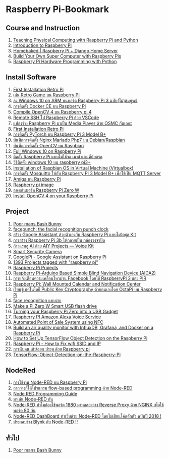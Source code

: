 # Raspberry Pi-Bookmark

<h2>Course and Instruction</h2>
<ol>
    <li> <a href="https://www.futurelearn.com/courses/physical-computing-raspberry-pi-python/1/register?return=71qgnfrg">Teaching Physical Computing with Raspberry Pi and Python</a></li>
    <li> <a href="https://www.udemy.com/course/introduction-to-raspberry-pi/?LSNPUBID=u6G2Di2QAio&ranEAID=u6G2Di2QAio&ranMID=39197&ranSiteID=u6G2Di2QAio-.r3e2bIGhpcTQmTnZF4H4g ">Introduction to Raspberry Pi </a></li>
    <li> <a href="https://www.udemy.com/course/homebaked-raspberry-pi-django/">Homebaked | Raspberry Pi + Django Home Server </a></li>
    <li> <a href="https://www.udemy.com/course/build-your-own-super-computer-with-raspberry-pi/?LSNPUBID=u6G2Di2QAio&ranEAID=u6G2Di2QAio&ranMID=39197&ranSiteID=u6G2Di2QAio-2SuFvpQiVBS7BiLEz8MJVA "> Build Your Own Super Computer with Raspberry Pis </a></li>
    <li> <a href="https://radiostud.io/raspberrypi-hardware-interface-programming-python/ "> Raspberry Pi Hardware Programming with Python</a></li>    
</ol>     

<h2>Install Software</h2>
<ol>      
    <li> <a href="https://github.com/RetroPie/RetroPie-Setup/wiki/First-Installation">First Installation Retro Pi </a></li> 
    <li> <a href="https://raspberrypi-thailand.blogspot.com/2016/06/retro-game-raspberry-pi.html">เล่น Retro Game บน Raspberry PI </a></li>     
    <li> <a href="https://www.youtube.com/watch?v=qWtiLAF95qM ">ลง Windows 10 on ARM บนบอร์ด Raspberry Pi 3 ฉบับ(ไม่)สมบูรณ์ </a></li>   
    <li> <a href="https://medium.com/chiang-mai-maker-club/%E0%B8%81%E0%B8%B2%E0%B8%A3%E0%B8%95%E0%B8%B4%E0%B8%94%E0%B8%95%E0%B8%B1%E0%B9%89%E0%B8%87-docker-ce-%E0%B8%9A%E0%B8%99-raspberry-pi-2137c3c77d20">การติดตั้ง Docker CE บน Raspberry Pi</a></li>    
    <li> <a href="https://medium.com/nectec/compile-opencv-4-%E0%B8%9A%E0%B8%99-raspberry-pi-4-a89018160685">Compile OpenCV 4 บน Raspberry pi 4</a></li> 
    <li> <a href="https://medium.com/@dnjooiopa/remote-ssh-%E0%B9%84%E0%B8%9B-raspberry-pi-%E0%B8%94%E0%B9%89%E0%B8%A7%E0%B8%A2-vscode-486f5fbb584a">Remote SSH ไป Raspberry Pi ด้วย VSCode</a></li> 
    <li> <a href="https://medium.com/sathittham/rpi-%E0%B9%81%E0%B8%9B%E0%B8%A5%E0%B8%87%E0%B8%A3%E0%B9%88%E0%B8%B2%E0%B8%87-raspberry-pi-%E0%B8%A1%E0%B8%B2%E0%B9%80%E0%B8%9B%E0%B9%87%E0%B8%99-media-player-%E0%B8%94%E0%B9%89%E0%B8%A7%E0%B8%A2-osmc-%E0%B8%81%E0%B8%B1%E0%B8%99%E0%B9%80%E0%B8%96%E0%B8%AD%E0%B8%B0-9e14db79e4f">แปลงร่าง Raspberry Pi มาเป็น Media Player ด้วย OSMC กันเถอะ</a></li> 
    <li> <a href="">First Installation Retro Pi </a></li> 
    <li> <a href="https://raspberrypi-thailand.blogspot.com/2019/09/pytorch-raspberry-pi-3-model-b.html?fbclid=IwAR1oIwb3BYBgMPIpzy5NL302CmB_ceDxq_isHZA4Zhs1Dsq9SCU3YEvd8C8">การติดตั้ง PyTorch บน Raspberry Pi 3 Model B+ </a></li> 
    <li> <a href="https://www.youtube.com/watch?v=l5KdKqggDLo">บันทึกการติดตั้ง Nginx Mariadb Php7 บน Debian/Raspbian </a></li> 
    <li> <a href="https://www.youtube.com/watch?v=SKeyaXJYqhc">บันทึกการติดตั้ง OpenCV บน Raspbian </a></li>     
    <li> <a href="https://www.youtube.com/watch?v=5Szv_08XUDU">Full Windows 10 on Raspberry Pi </a></li>  
    <li> <a href="https://warun.in.th/1257-%E0%B8%9A%E0%B8%B1%E0%B8%99%E0%B8%97%E0%B8%B6%E0%B8%81%E0%B8%81%E0%B8%B2%E0%B8%A3%E0%B8%95%E0%B8%B4%E0%B8%94%E0%B8%95%E0%B8%B1%E0%B9%89%E0%B8%87-raspberry-pi?fbclid=IwAR2Z9zl8SZ95KUqqslB9M1LE0dYlg0LJ_KLUZGjEZ8gi_JnN25_2t9DP02U">ติดตั้ง Raspberry Pi แบบไม่ใช้จอ เมาส์ และ คีย์บอร์ด  </a></li>  
    <li> <a href="https://www.youtube.com/watch?v=x-3diiYzdG8">วิธีติดตั้ง windows 10 บน raspberry pi3+ </a></li>  
    <li> <a href="http://pdacontrolen.com/installation-of-raspbian-os-in-virtual-machine-virtualbox/?fbclid=IwAR3F-_HGT-1D5E5A99hxrLXchHziMQsp20t8Uyz9aTS7JnREY8VrVoRIQGo">Installation of Raspbian OS in Virtual Machine (Virtualbox) </a></li>  
    <li> <a href="https://medium.com/@choonewza/%E0%B8%81%E0%B8%B2%E0%B8%A3%E0%B8%95%E0%B8%B4%E0%B8%94%E0%B8%95%E0%B8%B1%E0%B9%89%E0%B8%87-mosquitto-%E0%B9%83%E0%B8%AB%E0%B9%89%E0%B8%81%E0%B8%B1%E0%B8%9A-raspberry-pi-d6c8ea57b441">การติดตั้ง Mosquitto ให้กับ Raspberry Pi 3 Model B+ เพื่อใช้เป็น MQTT Server </a></li>      
    <li> <a href="https://www.facebook.com/groups/rpi.th/permalink/2189075814679576/">Amiga บน Raspberry Pi </a></li>  
    <li> <a href="https://www.facebook.com/groups/rpi.th/permalink/2172891552964669/">Raspberry pi image </a></li>  
    <li> <a href="https://www.ioxhop.com/article/95/%E0%B8%A5%E0%B8%AD%E0%B8%87%E0%B9%80%E0%B8%A5%E0%B9%88%E0%B8%99%E0%B8%9A%E0%B8%AD%E0%B8%A3%E0%B9%8C%E0%B8%94-raspberry-pi-zero-w?fbclid=IwAR2j4L8AvhNpuI1Lyt16M0Wq9_FkUnz8WX8PTI9mnfTBQ2w1GQTk91gbDek">ลองเล่นบอร์ด Raspberry Pi Zero W </a></li> 
    <li> <a href="https://www.pyimagesearch.com/2018/09/26/install-opencv-4-on-your-raspberry-pi/?fbclid=IwAR1KxQYnKFgoZtPSHrGQ87Ste0kNcAPIKYN5D0epYnREG3nSZgoxRePOPyI">Install OpenCV 4 on your Raspberry Pi </a></li>  
</ol>    
    
<h2>Project</h2>
<ol>          
    <li> <a href="https://www.cron.dk/poor-mans-bash-bunny/">Poor mans Bash Bunny </a></li>  
    <li> <a href="https://www.raspberrypi.org/blog/facepunch-facial-recognition/">facepunch: the facial recognition punch clock</a></li>     
    <li> <a href="https://medium.com/sathittham/%E0%B8%AA%E0%B8%A3%E0%B9%89%E0%B8%B2%E0%B8%87-google-assistant-%E0%B8%94%E0%B9%89%E0%B8%A7%E0%B8%A2%E0%B8%95%E0%B8%B1%E0%B8%A7%E0%B9%80%E0%B8%AD%E0%B8%87%E0%B8%81%E0%B8%B1%E0%B8%9A-raspberry-pi-%E0%B9%81%E0%B8%9A%E0%B8%9A%E0%B9%84%E0%B8%A1%E0%B9%88%E0%B8%95%E0%B9%89%E0%B8%AD%E0%B8%87%E0%B8%9E%E0%B8%B6%E0%B9%88%E0%B8%87%E0%B8%8A%E0%B8%B8%E0%B8%94-kit-88d81fd71752">สร้าง Google Assistant ด้วยตัวเองกับ Raspberry Pi แบบไม่ง้อชุด Kit </a></li>  
    <li> <a href="https://peerajakwitoonchart.blogspot.com/2017/11/raspberry-pi-3b-video-streaming-server.html?m=1">การสร้าง Raspberry Pi 3b ให้กลายเป็น กล้องวงจรปิด</a></li>  
    <li> <a href="https://medium.com/sathittham/%E0%B8%81%E0%B9%89%E0%B8%B2%E0%B8%A7%E0%B9%81%E0%B8%A3%E0%B8%81%E0%B8%AA%E0%B8%B9%E0%B9%88-ai-%E0%B8%94%E0%B9%89%E0%B8%A7%E0%B8%A2-aiy-projects-voice-kit-2e03bbac28ba">ก้าวแรกสู่ AI ด้วย AIY Projects — Voice Kit </a></li>  
    <li> <a href="https://www.hackster.io/hackershack/smart-security-camera-90d7bd">Smart Security Camera </a></li>  
    <li> <a href="https://www.hackster.io/Salmanfarisvp/googlepi-google-assistant-on-raspberry-pi-9f3677?ref=explore&ref_id=recent_7days__&offset=4">GooglePi - Google Assistant on Raspberry Pi  </a></li>  
    <li> <a href="https://hackaday.io/projects?tag=raspberry%20pi">1393 Projects tagged with "raspberry pi" </a></li>  
    <li> <a href="https://www.instructables.com/id/Raspberry-Pi-Projects/">Raspberry Pi Projects</a></li>  
    <li> <a href="https://www.instructables.com/id/Raspberry-Pi-Arduino-Based-Simple-Blind-Navigation/?utm_content=buffer12e28&utm_medium=social&utm_source=facebook.com&utm_campaign=buffer">Raspberry Pi-Arduino Based Simple Blind Navigation Device (AIDA2) </a></li>  
    <li> <a href="http://doc.inex.co.th/%e0%b8%81%e0%b8%b2%e0%b8%a3%e0%b9%81%e0%b8%88%e0%b9%89%e0%b8%87%e0%b9%80%e0%b8%95%e0%b8%b7%e0%b8%ad%e0%b8%99%e0%b8%84%e0%b8%a7%e0%b8%b2%e0%b8%a1%e0%b9%80%e0%b8%84%e0%b8%a5%e0%b8%b7%e0%b9%88%e0%b8%ad/">การแจ้งเตือนความเคลื่อนไหวผ่าน Facebook โดยใช้ RaspberryPi 3 และ PIR </a></li>  
    <li> <a href="https://www.instructables.com/id/Raspberry-Pi-Wall-Mounted-Calender-and-Notificatio/">Raspberry Pi: Wall Mounted Calendar and Notification Center </a></li>  
    <li> <a href="https://www.techtalkthai.com/learn-public-key-cryptography-with-octapi-on-raspberry-pi/">เรียนรู้เทคโนโลยี Public Key Cryptography ด้วยตนเองโดย OctaPi บน Raspberry Pi </a></li>  
    <li> <a href="https://github.com/somchaisomph/morning_glory?fbclid=IwAR1egKyfko4lDiyDlZh68oCXYnwWa0bi1uvC9FySpn-CqsCLic7TZhl8esA">face recognition แบบง่าย </a></li>  
    <li> <a href="https://magpi.raspberrypi.org/articles/pi-zero-w-smart-usb-flash-drive">Make a Pi Zero W Smart USB flash drive </a></li>  
    <li> <a href="https://learn.adafruit.com/turning-your-raspberry-pi-zero-into-a-usb-gadget?view=all">Turning your Raspberry Pi Zero into a USB Gadget </a></li>  
    <li> <a href="https://www.youtube.com/watch?v=htVdRZN5JjY&fbclid=IwAR14txZNGr33CyqHaochKPr9PnMp1gYwJvBfyOoLYIXwLkHo85xzFvMK2xQ">Raspberry PI Amazon Alexa Voice Service</a></li>  
    <li> <a href="https://github.com/bennington-hardware-hacking-2019/pos_system?fbclid=IwAR3Hgahpg6bym9rjvcjqTe05mdR6fVUS2J_G7oLLns9heGSLCMPKBfClMvc">Automated Point of Sale System using NFC </a></li>  
    <li> <a href="https://www.balena.io/blog/build-an-environment-and-air-quality-monitor-with-raspberry-pi/?fbclid=IwAR1Mk6cGahGDLBwnCrlMNRxU9S2_89O8jdJuILICAfj5fzZGUmN3_j1MszQ">Build an air quality monitor with InfluxDB, Grafana, and Docker on a Raspberry Pi </a></li>  
    <li> <a href="https://www.youtube.com/watch?v=npZ-8Nj1YwY&fbclid=IwAR1TDGY5NwwZaOI-HAYQLEoPIWlhrNaUHgy2vGDWaabDUdWUuCDcG6LHvWo">How to Set Up TensorFlow Object Detection on the Raspberry Pi </a></li>  
    <li> <a href="https://www.youtube.com/watch?v=Kt68Szn-G-0">Raspberry Pi - How to Fix wifi SSID and IP </a></li>  
    <li> <a href="https://medium.com/@kewinrueangraklikhit/%E0%B8%81%E0%B8%B2%E0%B8%A3%E0%B8%99%E0%B8%B1%E0%B8%9A%E0%B8%84%E0%B8%99-%E0%B9%80%E0%B8%82%E0%B9%89%E0%B8%B2-%E0%B8%AD%E0%B8%AD%E0%B8%81-%E0%B8%9B%E0%B8%A3%E0%B8%B0%E0%B8%95%E0%B8%B9-%E0%B8%94%E0%B9%89%E0%B8%A7%E0%B8%A2-raspberry-pi-7903c9478c50">การนับคน เข้า/ออก ประตู ด้วย Raspberry pi </a></li>  
    <li> <a href="https://github.com/EdjeElectronics/TensorFlow-Object-Detection-on-the-Raspberry-Pi?fbclid=IwAR16ISxz3OH0FBF5UZWXyUJU3Q3AQgigFcy0as5JUB4J1tX5IJu_IG3gXwg">TensorFlow-Object-Detection-on-the-Raspberry-Pi </a></li>      
   
</ol>      

<h2>NodeRed</h2>
<ol>          
    <li> <a href="http://www.eduthaieasyelec.com/16623242/%E0%B8%81%E0%B8%B2%E0%B8%A3%E0%B9%83%E0%B8%8A%E0%B9%89%E0%B8%87%E0%B8%B2%E0%B8%99-node-red-%E0%B8%9A%E0%B8%99-raspberry-pi?fbclid=IwAR3WDNUxzYe2M38Eb1lOfXk5VRZ1GD3b57JZUuitv5SqGSI9pCF5fUAZ-KU">การใช้งาน Node-RED บน Raspberry Pi </a></li>  
    <li> <a href="https://medium.com/@benz20003/%E0%B8%A5%E0%B8%B2%E0%B8%81%E0%B8%A7%E0%B8%B2%E0%B8%87%E0%B8%81%E0%B9%87%E0%B9%84%E0%B8%94%E0%B9%89%E0%B9%82%E0%B8%9B%E0%B8%A3%E0%B9%81%E0%B8%81%E0%B8%A3%E0%B8%A1-flow-based-programming-%E0%B8%94%E0%B9%89%E0%B8%A7%E0%B8%A2-node-red-47d96f23d614">ลากวางก็ได้โปรแกรม flow-based programming ด้วย Node-RED </a></li>  
    <li> <a href="http://noderedguide.com/">Node RED Programming Guide </a></li>  
    <li> <a href="http://thaiopensource.org/%E0%B8%A1%E0%B8%B2%E0%B9%80%E0%B8%A5%E0%B9%88%E0%B8%99-node-red-%E0%B8%81%E0%B8%B1%E0%B8%99/">มาเล่น Node-RED กัน </a></li>      
    <li> <a href="https://medium.com/deaware/node-red-%E0%B8%97%E0%B8%B3%E0%B9%84%E0%B8%A1%E0%B8%95%E0%B9%89%E0%B8%AD%E0%B8%87%E0%B9%83%E0%B8%8A%E0%B9%89%E0%B8%9E%E0%B8%AD%E0%B8%A3%E0%B9%8C%E0%B8%95-1880-%E0%B8%A1%E0%B8%B2%E0%B8%97%E0%B8%94%E0%B8%A5%E0%B8%AD%E0%B8%87%E0%B8%A7%E0%B8%B2%E0%B8%87-reverse-proxy-%E0%B8%94%E0%B9%89%E0%B8%A7%E0%B8%A2-nginx-%E0%B9%80%E0%B8%9E%E0%B8%B7%E0%B9%88%E0%B8%AD%E0%B9%83%E0%B8%8A%E0%B9%89%E0%B8%9E%E0%B8%AD%E0%B8%A3%E0%B9%8C%E0%B8%95-80-%E0%B8%81%E0%B8%B1%E0%B8%99-dfe0d94e1d81">Node-RED ทำไมต้องใช้พอร์ต 1880 มาทดลองวาง Reverse Proxy ด้วย NGINX เพื่อใช้พอร์ต 80 กัน </a></li>  
    <li> <a href="https://medium.com/mmp-li/node-red-dashboard-%E0%B8%97%E0%B8%B3%E0%B9%80%E0%B8%A7%E0%B9%87%E0%B8%9A%E0%B8%94%E0%B9%89%E0%B8%A7%E0%B8%A2-node-red-%E0%B9%82%E0%B8%94%E0%B8%A2%E0%B9%84%E0%B8%A1%E0%B9%88%E0%B9%80%E0%B8%82%E0%B8%B5%E0%B8%A2%E0%B8%99%E0%B9%82%E0%B8%84%E0%B9%89%E0%B8%94%E0%B8%AA%E0%B8%B1%E0%B8%81%E0%B8%95%E0%B8%B1%E0%B8%A7-%E0%B8%89%E0%B8%9A%E0%B8%B1%E0%B8%9A%E0%B8%9B%E0%B8%B5-2018-23345af6bf5d">Node-RED DashBoard ทำเว็บด้วย Node-RED โดยไม่เขียนโค้ดสักตัว ฉบับปี 2018 ! </a></li>  
    <li> <a href="https://medium.com/mmp-li/%E0%B8%9B%E0%B8%A3%E0%B8%B0%E0%B8%81%E0%B8%AD%E0%B8%9A%E0%B8%A3%E0%B9%88%E0%B8%B2%E0%B8%87-blynk-%E0%B8%81%E0%B8%B1%E0%B8%9A-node-red-54f67433805b">ประกอบร่าง Blynk กับ Node-RED !! </a></li>  

</ol>
    
<h2>ทั่วไป</h2>
<ol>        
    <li> <a href="https://www.cron.dk/poor-mans-bash-bunny/">Poor mans Bash Bunny </a></li>       
